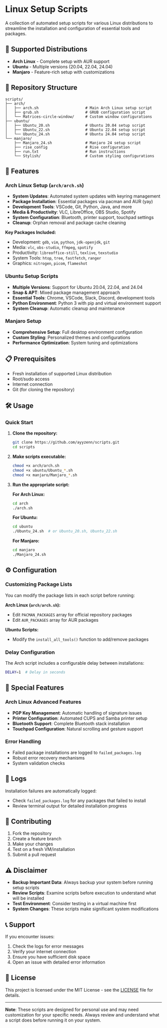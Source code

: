 # Linux Setup Scripts

A collection of automated setup scripts for various Linux distributions to streamline the installation and configuration of essential tools and packages.

## 🐧 Supported Distributions

- **Arch Linux** - Complete setup with AUR support
- **Ubuntu** - Multiple versions (20.04, 22.04, 24.04)
- **Manjaro** - Feature-rich setup with customizations

## 📁 Repository Structure

```
scripts/
├── arch/
│   ├── arch.sh                     # Main Arch Linux setup script
│   ├── grub.sh                     # GRUB configuration script
│   └── Matrices-circle-window/     # Custom window configurations
├── ubuntu/
│   ├── Ubuntu_20.sh                # Ubuntu 20.04 setup script
│   ├── Ubuntu_22.sh                # Ubuntu 22.04 setup script
│   └── Ubuntu_24.sh                # Ubuntu 24.04 setup script
└── manjaro/
    ├── Manjaro_24.sh               # Manjaro 24 setup script
    ├── rise_config                 # Rise configuration
    ├── run.txt                     # Run instructions
    └── Stylish/                    # Custom styling configurations
```

## 🚀 Features

### Arch Linux Setup (`arch/arch.sh`)
- **System Updates**: Automated system updates with keyring management
- **Package Installation**: Essential packages via pacman and AUR (yay)
- **Development Tools**: VSCode, Git, Python, Java, and more
- **Media & Productivity**: VLC, LibreOffice, OBS Studio, Spotify
- **System Configuration**: Bluetooth, printer support, touchpad settings
- **Cleanup**: Orphan removal and package cache cleaning

**Key Packages Included:**
- Development: `gdb`, `vim`, `python`, `jdk-openjdk`, `git`
- Media: `vlc`, `obs-studio`, `ffmpeg`, `spotify`
- Productivity: `libreoffice-still`, `texlive`, `texstudio`
- System Tools: `htop`, `tree`, `fastfetch`, `ranger`
- Graphics: `nitrogen`, `picom`, `flameshot`

### Ubuntu Setup Scripts
- **Multiple Versions**: Support for Ubuntu 20.04, 22.04, and 24.04
- **Snap & APT**: Mixed package management approach
- **Essential Tools**: Chrome, VSCode, Slack, Discord, development tools
- **Python Environment**: Python 3 with pip and virtual environment support
- **System Cleanup**: Automatic cleanup and maintenance

### Manjaro Setup
- **Comprehensive Setup**: Full desktop environment configuration
- **Custom Styling**: Personalized themes and configurations
- **Performance Optimization**: System tuning and optimizations

## 📋 Prerequisites

- Fresh installation of supported Linux distribution
- Root/sudo access
- Internet connection
- Git (for cloning the repository)

## 🛠️ Usage

### Quick Start

1. **Clone the repository:**
   ```bash
   git clone https://github.com/ayyzenn/scripts.git
   cd scripts
   ```

2. **Make scripts executable:**
   ```bash
   chmod +x arch/arch.sh
   chmod +x ubuntu/Ubuntu_*.sh
   chmod +x manjaro/Manjaro_*.sh
   ```

3. **Run the appropriate script:**

   **For Arch Linux:**
   ```bash
   cd arch
   ./arch.sh
   ```

   **For Ubuntu:**
   ```bash
   cd ubuntu
   ./Ubuntu_24.sh  # or Ubuntu_20.sh, Ubuntu_22.sh
   ```

   **For Manjaro:**
   ```bash
   cd manjaro
   ./Manjaro_24.sh
   ```

## ⚙️ Configuration

### Customizing Package Lists

You can modify the package lists in each script before running:

**Arch Linux (`arch/arch.sh`):**
- Edit `PACMAN_PACKAGES` array for official repository packages
- Edit `AUR_PACKAGES` array for AUR packages

**Ubuntu Scripts:**
- Modify the `install_all_tools()` function to add/remove packages

### Delay Configuration

The Arch script includes a configurable delay between installations:
```bash
DELAY=1  # Delay in seconds
```

## 🔧 Special Features

### Arch Linux Advanced Features
- **PGP Key Management**: Automatic handling of signature issues
- **Printer Configuration**: Automated CUPS and Samba printer setup
- **Bluetooth Support**: Complete Bluetooth stack installation
- **Touchpad Configuration**: Natural scrolling and gesture support

### Error Handling
- Failed package installations are logged to `failed_packages.log`
- Robust error recovery mechanisms
- System validation checks

## 📝 Logs

Installation failures are automatically logged:
- Check `failed_packages.log` for any packages that failed to install
- Review terminal output for detailed installation progress

## 🤝 Contributing

1. Fork the repository
2. Create a feature branch
3. Make your changes
4. Test on a fresh VM/installation
5. Submit a pull request

## ⚠️ Disclaimer

- **Backup Important Data**: Always backup your system before running setup scripts
- **Review Scripts**: Examine scripts before execution to understand what will be installed
- **Test Environment**: Consider testing in a virtual machine first
- **System Changes**: These scripts make significant system modifications

## 📞 Support

If you encounter issues:
1. Check the logs for error messages
2. Verify your internet connection
3. Ensure you have sufficient disk space
4. Open an issue with detailed error information

## 📄 License

This project is licensed under the MIT License - see the [LICENSE](LICENSE) file for details.

---

**Note**: These scripts are designed for personal use and may need customization for your specific needs. Always review and understand what a script does before running it on your system. 